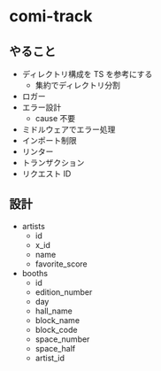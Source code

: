 # comi-track

## やること

- ディレクトリ構成を TS を参考にする
  - 集約でディレクトリ分割
- ロガー
- エラー設計
  - cause 不要
- ミドルウェアでエラー処理
- インポート制限
- リンター
- トランザクション
- リクエスト ID


## 設計

- artists
  - id
  - x_id
  - name
  - favorite_score
- booths
  - id
  - edition_number
  - day
  - hall_name
  - block_name
  - block_code
  - space_number
  - space_half
  - artist_id